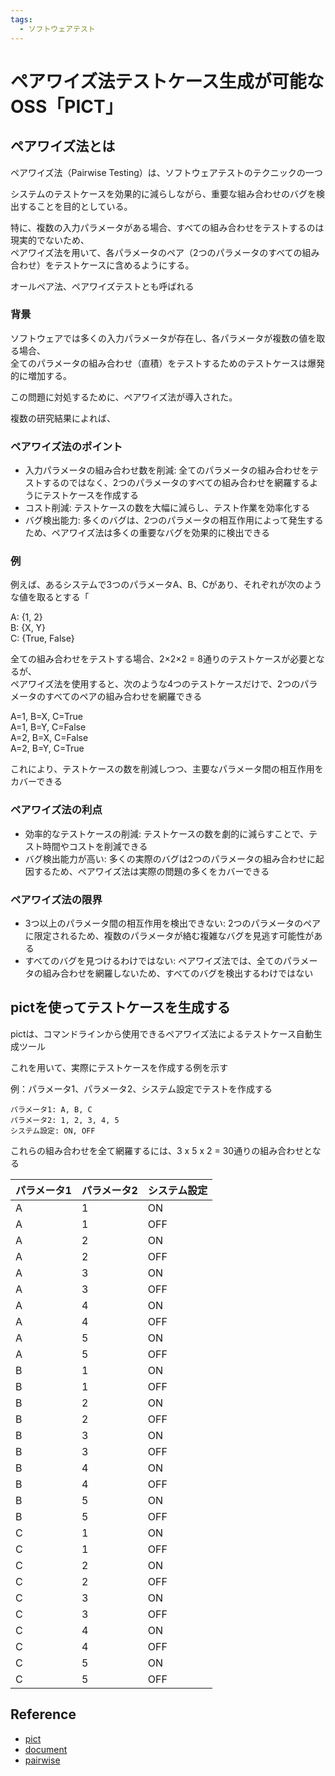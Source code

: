 ```yaml
---
tags:
  - ソフトウェアテスト
---
```


# ペアワイズ法テストケース生成が可能なOSS「PICT」

## ペアワイズ法とは
ペアワイズ法（Pairwise Testing）は、ソフトウェアテストのテクニックの一つ

システムのテストケースを効果的に減らしながら、重要な組み合わせのバグを検出することを目的としている。

特に、複数の入力パラメータがある場合、すべての組み合わせをテストするのは現実的でないため、<br />
ペアワイズ法を用いて、各パラメータのペア（2つのパラメータのすべての組み合わせ）をテストケースに含めるようにする。

オールペア法、ペアワイズテストとも呼ばれる

### 背景
ソフトウェアでは多くの入力パラメータが存在し、各パラメータが複数の値を取る場合、<br />
全てのパラメータの組み合わせ（直積）をテストするためのテストケースは爆発的に増加する。

この問題に対処するために、ペアワイズ法が導入された。

複数の研究結果によれば、

### ペアワイズ法のポイント
- 入力パラメータの組み合わせ数を削減: 全てのパラメータの組み合わせをテストするのではなく、2つのパラメータのすべての組み合わせを網羅するようにテストケースを作成する
- コスト削減: テストケースの数を大幅に減らし、テスト作業を効率化する
- バグ検出能力: 多くのバグは、2つのパラメータの相互作用によって発生するため、ペアワイズ法は多くの重要なバグを効果的に検出できる

### 例
例えば、あるシステムで3つのパラメータA、B、Cがあり、それぞれが次のような値を取るとする「

A: {1, 2}<br />
B: {X, Y}<br />
C: {True, False}<br />

全ての組み合わせをテストする場合、2×2×2 = 8通りのテストケースが必要となるが、<br />
ペアワイズ法を使用すると、次のような4つのテストケースだけで、2つのパラメータのすべてのペアの組み合わせを網羅できる

A=1, B=X, C=True<br />
A=1, B=Y, C=False<br />
A=2, B=X, C=False<br />
A=2, B=Y, C=True<br />

これにより、テストケースの数を削減しつつ、主要なパラメータ間の相互作用をカバーできる

### ペアワイズ法の利点
- 効率的なテストケースの削減: テストケースの数を劇的に減らすことで、テスト時間やコストを削減できる
- バグ検出能力が高い: 多くの実際のバグは2つのパラメータの組み合わせに起因するため、ペアワイズ法は実際の問題の多くをカバーできる

### ペアワイズ法の限界
- 3つ以上のパラメータ間の相互作用を検出できない: 2つのパラメータのペアに限定されるため、複数のパラメータが絡む複雑なバグを見逃す可能性がある
- すべてのバグを見つけるわけではない: ペアワイズ法では、全てのパラメータの組み合わせを網羅しないため、すべてのバグを検出するわけではない

## pictを使ってテストケースを生成する
pictは、コマンドラインから使用できるペアワイズ法によるテストケース自動生成ツール

これを用いて、実際にテストケースを作成する例を示す

例：パラメータ1、パラメータ2、システム設定でテストを作成する
```
パラメータ1: A, B, C
パラメータ2: 1, 2, 3, 4, 5
システム設定: ON, OFF
```

これらの組み合わせを全て網羅するには、3 x 5 x 2 = 30通りの組み合わせとなる

|パラメータ1|パラメータ2|システム設定|
|:----|:----|:----|
|A|1|ON|
|A|1|OFF|
|A|2|ON|
|A|2|OFF|
|A|3|ON|
|A|3|OFF|
|A|4|ON|
|A|4|OFF|
|A|5|ON|
|A|5|OFF|
|B|1|ON|
|B|1|OFF|
|B|2|ON|
|B|2|OFF|
|B|3|ON|
|B|3|OFF|
|B|4|ON|
|B|4|OFF|
|B|5|ON|
|B|5|OFF|
|C|1|ON|
|C|1|OFF|
|C|2|ON|
|C|2|OFF|
|C|3|ON|
|C|3|OFF|
|C|4|ON|
|C|4|OFF|
|C|5|ON|
|C|5|OFF|



## Reference
- [pict](https://github.com/microsoft/pict)
- [document](https://github.com/Microsoft/pict/blob/main/doc/pict.md)
- [pairwise](https://www.pairwise.org/)